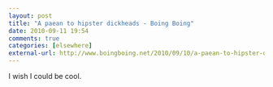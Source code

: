 ```yaml
---
layout: post  
title: "A paean to hipster dickheads - Boing Boing"  
date: 2010-09-11 19:54  
comments: true  
categories: [elsewhere]
external-url: http://www.boingboing.net/2010/09/10/a-paean-to-hipster-d.html  
---
```


I wish I could be cool.
